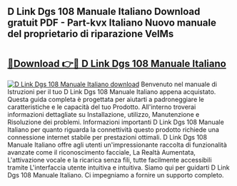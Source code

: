 ## D Link Dgs 108 Manuale Italiano Download gratuit PDF - Part-kvx Italiano Nuovo manuale del proprietario di riparazione VelMs

# <h2><a href="http://dfapi1.blite.top/?on=D+Link+Dgs+108+Manuale+Italiano">🔗Download 👉🔴 D Link Dgs 108 Manuale Italiano</a></h2>

[![D Link Dgs 108 Manuale Italiano download](https://i.imgur.com/lujVjoI.png)](http://dfapi1.blite.top/?on=D+Link+Dgs+108+Manuale+Italiano)
Benvenuto nel manuale di Istruzioni per il tuo D Link Dgs 108 Manuale Italiano appena acquistato. Questa guida completa è progettata per aiutarti a padroneggiare le caratteristiche e le capacità del tuo Prodotto. All'interno troverai informazioni dettagliate su Installazione, utilizzo, Manutenzione e Risoluzione dei problemi. Informazioni importanti D Link Dgs 108 Manuale Italiano per quanto riguarda la connettività questo prodotto richiede una connessione internet stabile per prestazioni ottimali. D Link Dgs 108 Manuale Italiano offre agli utenti un'impressionante raccolta di funzionalità avanzate come il riconoscimento facciale, La Realtà Aumentata, L'attivazione vocale e la ricarica senza fili, tutte facilmente accessibili tramite L'interfaccia utente intuitiva e intuitiva. Siamo qui per guidarti D Link Dgs 108 Manuale Italiano. Ci impegniamo a fornire un supporto completo.
